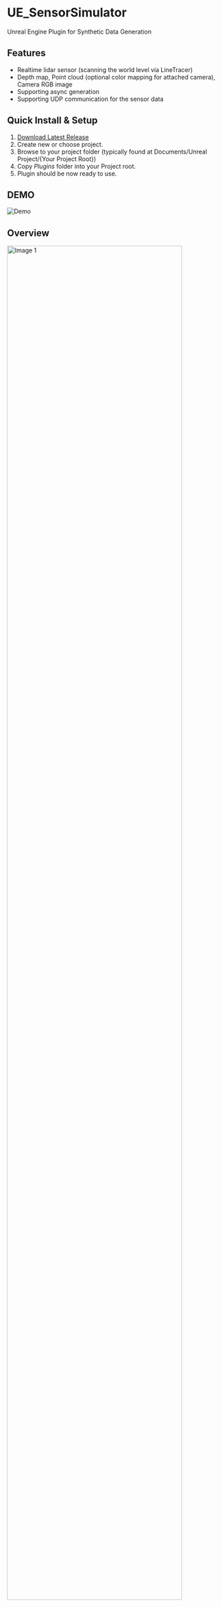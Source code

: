 # UE_SensorSimulator

Unreal Engine Plugin for Synthetic Data Generation

## Features

- Realtime lidar sensor (scanning the world level via LineTracer)
- Depth map, Point cloud (optional color mapping for attached camera), Camera RGB image
- Supporting async generation
- Supporting UDP communication for the sensor data

## Quick Install & Setup

1.  [Download Latest Release](...)
2.  Create new or choose project.
3.  Browse to your project folder (typically found at Documents/Unreal Project/{Your Project Root})
4.  Copy _Plugins_ folder into your Project root.
5.  Plugin should be now ready to use.

## DEMO
![Demo]()

## Overview
<div>
  <img src="https://github.com/taemin-steve/Automatic-reserve-payment-system/assets/75752289/9e6c2296-a17c-4506-8557-6299c5a4de26" alt="Image 1" align="center" width="90%" height="90%">
</div>

## Digital Twin 
Implementing corner case scenarios such as more than 40 weather, brightness changes according to time, and extreme weather
<div>
  <img src="https://github.com/taemin-steve/taemin-steve/assets/75752289/c561d2f7-064c-498a-95aa-d4000fc1c25b" alt="Image 1" width="45%" height="45%">
  <img src="https://github.com/taemin-steve/taemin-steve/assets/75752289/9a1d4f3f-b472-4ad3-94d3-20e021898fa9" alt="Image 2" width="45%" height="45%">
</div>
<div>
  <img src="https://github.com/taemin-steve/taemin-steve/assets/75752289/7cc8ff51-fb2b-4ff8-981a-e984f9e6d605" alt="Image 3" width="45%" height="45%">
  <img src="https://github.com/taemin-steve/taemin-steve/assets/75752289/1a0aaf45-b5e5-4c97-a8c9-805e873d88e8" alt="Image 4" width="45%" height="45%">
</div>

## Segmetation
Collecting synthetic data for training the Segmentation model (PIDNet) and utilizing Unreal Engine's stencil buffer functionality to extract Semantic maps, which will be used as target data.
<div>
  <img src="https://github.com/taemin-steve/taemin-steve/assets/75752289/e9faac3c-af20-4ac2-a646-44fa80d2e927" alt="Image 1" align="center" width="90%" height="90%">
</div>

## Point Cloud 
Implementing an LIDAR sensor in Unreal Engine to capture RGB and Depth information, transmitting this data to Python via UDP communication, and then implementing a Point Cloud in Panda3D.
<div>
  <img src="https://github.com/taemin-steve/taemin-steve/assets/75752289/67892225-1c8b-460d-a2b7-37c41ef923f1" alt="Image 1" align="center" width="90%" height="90%">
</div>

## Sensor Calibration 
Calibrating the PointCloud generated by the Lidar Sensor with the imagery from the RGB Sensor to create a reference image. Using this calibrated image to enhance the reliability and accuracy of the depth estimation model.
<div>
  <img src="https://github.com/taemin-steve/Automatic-reserve-payment-system/assets/75752289/f5fcfeb9-f0e8-48fa-9e52-59c71370d561" alt="Image 1" align="center" width="90%" height="90%" >
</div>


